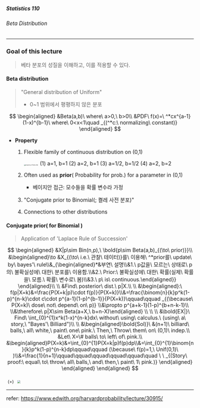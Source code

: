 ##### Statistics 110

###### Beta Distribution

---



### Goal of this lecture

> 베타 분포의 성질을 이해하고, 이를 적용할 수 있다.









#### Beta distribution

>"General distribution of Uniform"
>
>	- 0~1 범위에서 평평하지 않은 분포

$$
\begin{aligned}
&Beta(a,b)\ where\ a>0,\ b>0\\
&PDF\ f(x)=\ ^*cx^{a-1}(1-x)^{b-1}\ where\ 0<x<1\quad _{(^*c:\ normalizing\ constant)}
\end{aligned}
$$

- **Property**

  1. Flexible family of continuous distribution on (0,1)

     <img src="https://cphinf.pstatic.net/mooc/20180905_48/1536129663721tN0TT_JPEG/23.jpg" alt="property of beta dist." style="zoom:25%;" /> (1) a=1, b=1	(2) a=2, b=1	(3) a=1/2, b=1/2	(4) a=2, b=2

  2. Often used as **prior**( Probability for prob.) for a parameter in (0,1)
     * 베이지안 접근: 모수들을 확률 변수라 가정
  3. "Conjugate prior to Binomial(; 켤레 사전 분포)"
  4. Connections to other distributions









#### Conjugate prior( for Binomial )

> Application of 'Laplace Rule of Succession'

$$
\begin{aligned}
&X|p\sim Bin(n,p),\ \bold{p\sim Beta(a,b)_{(\to\ prior)}}\\
&\begin{aligned}\to &X_{(\to\ i.e.\ 관찰\ 테이터)}를\ 이용해\ ^*prior를\ update\ by\ bayes'\ rule\\&_{\begin{aligned}*&부연\ 설명\\&1.\ p값을\ 모르는\ 상태로\ p의\ 불확실성에\ 대한\ 분포를\ 이용함.\\&2.\ Prior:\ 불확실성에\ 대한\ 확률(실제\ 확률을\ 모름.\ 확률\ 변수로\ 봄)\\&3.\ p\ is\ continuous.\end{aligned}} \end{aligned}\\
\\
&Find\ posterior\ dist.\ p|X.\\
\\
&\begin{aligned}:\ f(p|X=k)&=\frac{P(X=k|p)\cdot f(p)}{P(X=k)}\\&=\frac{\binom{n}{k}p^k(1-p)^{n-k}\cdot c\cdot p^{a-1}(1-p)^{b-1}}{P(X=k)}\qquad\qquad _{(\because\ P(X=k)\ dose\ not\ depend\ on\ p)} \\&\propto p^{a+k-1}(1-p)^{b+n-k-1}\\ \\&\therefore\ p|X\sim Beta(a+X,\ b+n-X)\end{aligned}
\\
\\
\\
&\bold{EX|}\ Find\ \int_{0}^{1}x^k(1-x)^{n-k}dx\ without\ using\ calculus.\ (using\ a\ story,\ "Bayes'\ Billiard")\\
\\
&\begin{aligned}\bold{Sol)}\ &(n+1)\ billiard\ balls,\ all\ white,\ paint\ one\ pink.\ Then,\ Throw\ them\ on\ (0,1)\ indep.\\
&Let\ X=\# balls\ to\ left\ of\ pink.\\
&\begin{aligned}P(X=k)&=\int_{0}^{1}P(X=k|p)f(p)dp\\&=\int_{0}^{1}\binom{n}{k}p^k(1-p)^{n-k}dp\qquad\qquad (\because\ f(p)=1,\ Unif(0,1)\ )\\&=\frac{1}{n+1}\qquad\qquad\qquad\qquad\qquad\quad \ \ _{(Story\ proof:\ equal\ to\ throw\ all\ balls,\ and\ then,\ paint\ 1\ pink.)} \end{aligned}
\end{aligned}
\end{aligned}
$$

​												<sub>(+)   <img src="https://cphinf.pstatic.net/mooc/20180905_129/1536130400322L5rnr_PNG/23-2.PNG" style="zoom: 50%;" /></sub>



______

refer: https://www.edwith.org/harvardprobability/lecture/30915/